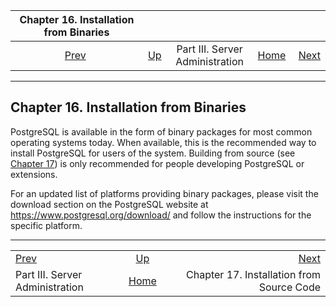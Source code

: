 <!--?xml version="1.0" encoding="UTF-8" standalone="no"?-->

|         Chapter 16. Installation from Binaries        |                                                    |                                 |                                                       |                                                                        |
| :---------------------------------------------------: | :------------------------------------------------- | :-----------------------------: | ----------------------------------------------------: | ---------------------------------------------------------------------: |
| [Prev](admin.html "Part III. Server Administration")  | [Up](admin.html "Part III. Server Administration") | Part III. Server Administration | [Home](index.html "PostgreSQL 17devel Documentation") |  [Next](installation.html "Chapter 17. Installation from Source Code") |

***

## Chapter 16. Installation from Binaries

PostgreSQL is available in the form of binary packages for most common operating systems today. When available, this is the recommended way to install PostgreSQL for users of the system. Building from source (see [Chapter 17](installation.html "Chapter 17. Installation from Source Code")) is only recommended for people developing PostgreSQL or extensions.

For an updated list of platforms providing binary packages, please visit the download section on the PostgreSQL website at <https://www.postgresql.org/download/> and follow the instructions for the specific platform.

***

|                                                       |                                                       |                                                                        |
| :---------------------------------------------------- | :---------------------------------------------------: | ---------------------------------------------------------------------: |
| [Prev](admin.html "Part III. Server Administration")  |   [Up](admin.html "Part III. Server Administration")  |  [Next](installation.html "Chapter 17. Installation from Source Code") |
| Part III. Server Administration                       | [Home](index.html "PostgreSQL 17devel Documentation") |                              Chapter 17. Installation from Source Code |
